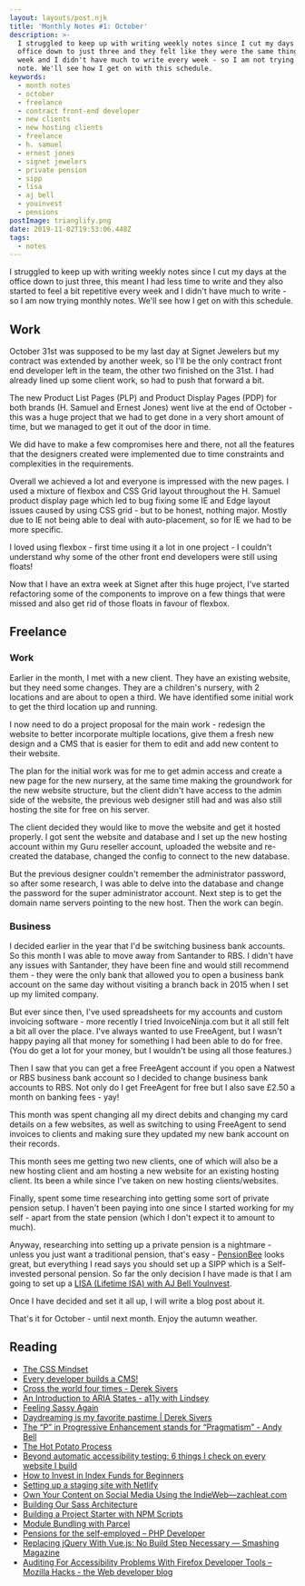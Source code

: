 ```yaml
---
layout: layouts/post.njk
title: 'Monthly Notes #1: October'
description: >-
  I struggled to keep up with writing weekly notes since I cut my days at the
  office down to just three and they felt like they were the same thing every
  week and I didn't have much to write every week - so I am not trying a monthly
  note. We'll see how I get on with this schedule.
keywords:
  - month notes
  - october
  - freelance
  - contract front-end developer
  - new clients
  - new hosting clients
  - freelance
  - h. samuel
  - ernest jones
  - signet jewelers
  - private pension
  - sipp
  - lisa
  - aj bell
  - youinvest
  - pensions
postImage: trianglify.png
date: 2019-11-02T19:53:06.448Z
tags:
  - notes
---
```

I struggled to keep up with writing weekly notes since I cut my days at the office down to just three, this meant I had less time to write and they also started to feel a bit repetitive every week and I didn't have much to write - so I am now trying monthly notes. We'll see how I get on with this schedule.


## Work
October 31st was supposed to be my last day at Signet Jewelers but my contract was extended by another week, so I'll be the only contract front end developer left in the team, the other two finished on the 31st. I had already lined up some client work, so had to push that forward a bit.

The new Product List Pages (PLP) and Product Display Pages (PDP) for both brands (H. Samuel and Ernest Jones) went live at the end of October - this was a huge project that we had to get done in a very short amount of time, but we managed to get it out of the door in time.

We did have to make a few compromises here and there, not all the features that the designers created were implemented due to time constraints and complexities in the requirements.

Overall we achieved a lot and everyone is impressed with the new pages. I used a mixture of flexbox and CSS Grid layout throughout the H. Samuel product display page which led to bug fixing some IE and Edge layout issues caused by using CSS grid - but to be honest, nothing major. Mostly due to IE not being able to deal with auto-placement, so for IE we had to be more specific.

I loved using flexbox - first time using it a lot in one project - I couldn't understand why some of the other front end developers were still using floats!

Now that I have an extra week at Signet after this huge project, I've started refactoring some of the components to improve on a few things that were missed and also get rid of those floats in favour of flexbox.


## Freelance

### Work
Earlier in the month, I met with a new client. They have an existing website, but they need some changes. They are a children's nursery, with 2 locations and are about to open a third. We have identified some initial work to get the third location up and running.

I now need to do a project proposal for the main work - redesign the website to better incorporate multiple locations, give them a fresh new design and a CMS that is easier for them to edit and add new content to their website.

The plan for the initial work was for me to get admin access and create a new page for the new nursery, at the same time making the groundwork for the new website structure, but the client didn't have access to the admin side of the website, the previous web designer still had and was also still hosting the site for free on his server.

The client decided they would like to move the website and get it hosted properly. I got sent the website and database and I set up the new hosting account within my Guru reseller account, uploaded the website and re-created the database, changed the config to connect to the new database.

But the previous designer couldn't remember the administrator password, so after some research, I was able to delve into the database and change the password for the super administrator account. Next step is to get the domain name servers pointing to the new host. Then the work can begin.


### Business
I decided earlier in the year that I'd be switching business bank accounts. So this month I was able to move away from Santander to RBS. I didn't have any issues with Santander, they have been fine and would still recommend them - they were the only bank that allowed you to open a business bank account on the same day without visiting a branch back in 2015 when I set up my limited company.

But ever since then, I've used spreadsheets for my accounts and custom invoicing software - more recently I tried InvoiceNinja.com but it all still felt a bit all over the place. I've always wanted to use FreeAgent, but I wasn't happy paying all that money for something I had been able to do for free. (You do get a lot for your money, but I wouldn't be using all those features.)

Then I saw that you can get a free FreeAgent account if you open a Natwest or RBS business bank account so I decided to change business bank accounts to RBS. Not only do I get FreeAgent for free but I also save £2.50 a month on banking fees - yay!

This month was spent changing all my direct debits and changing my card details on a few websites, as well as switching to using FreeAgent to send invoices to clients and making sure they updated my new bank account on their records.

This month sees me getting two new clients, one of which will also be a new hosting client and am hosting a new website for an existing hosting client. Its been a while since I've taken on new hosting clients/websites.

Finally, spent some time researching into getting some sort of private pension setup. I haven't been paying into one since I started working for my self - apart from the state pension (which I don't expect it to amount to much).

Anyway, researching into setting up a private pension is a nightmare - unless you just want a traditional pension, that's easy - [PensionBee](https://www.pensionbee.com "PensionBee") looks great, but everything I read says you should set up a SIPP which is a Self-invested personal pension. So far the only decision I have made is that I am going to set up a [LISA (Lifetime ISA) with AJ Bell YouInvest](https://www.youinvest.co.uk/lifetime-isa "LISA (Lifetime ISA) with AJ Bell YouInvest").

Once I have decided and set it all up, I will write a blog post about it.

That's it for October - until next month. Enjoy the autumn weather.

## Reading
- [The CSS Mindset](https://mxb.dev/blog/the-css-mindset/ "The CSS Mindset")
- [Every developer builds a CMS!](https://hussein-alhammad.com/blog/2019/09/every-developer-builds-a-cms "Every developer builds a CMS!")
- [Cross the world four times - Derek Sivers](https://sivers.org/4 "Cross the world four times - Derek Sivers")
- [An Introduction to ARIA States - a11y with Lindsey](https://www.a11ywithlindsey.com/blog/introduction-aria-states/ "An Introduction to ARIA States - a11y with Lindsey")
- [Feeling Sassy Again](https://cloudfour.com/thinks/feeling-sassy-again/ "Feeling Sassy Again")
- [Daydreaming is my favorite pastime | Derek Sivers](https://sivers.org/daydream "Daydreaming is my favorite pastime | Derek Sivers")
- [The “P” in Progressive Enhancement stands for “Pragmatism” - Andy Bell](https://hankchizljaw.com/wrote/the-p-in-progressive-enhancement-stands-for-pragmatism/ "The “P” in Progressive Enhancement stands for “Pragmatism” - Andy Bell")
- [The Hot Potato Process](http://danmall.me/articles/hot-potato-process/ "The Hot Potato Process")
- [Beyond automatic accessibility testing: 6 things I check on every website I build](https://matuzo.at/blog/beyond-automatic-accessibility-testing-6-things-i-check-on-every-website-i-build/ "Beyond automatic accessibility testing: 6 things I check on every website I build")
- [How to Invest in Index Funds for Beginners](https://www.nerdwallet.com/blog/investing/how-to-invest-in-index-funds/ "How to Invest in Index Funds for Beginners")
- [Setting up a staging site with Netlify](https://tempertemper.net/blog/setting-up-a-staging-site-with-netlify.html "Setting up a staging site with Netlify")
- [Own Your Content on Social Media Using the IndieWeb—zachleat.com](https://www.zachleat.com/web/own-your-content/ "Own Your Content on Social Media Using the IndieWeb—zachleat.com")
- [Building Our Sass Architecture](https://css-irl.info/a-modern-front-end-workflow-part-3/ "Building Our Sass Architecture")
- [Building a Project Starter with NPM Scripts](https://css-irl.info/a-modern-front-end-workflow-part-1/ "Building a Project Starter with NPM Scripts")
- [Module Bundling with Parcel](https://css-irl.info/a-modern-front-end-workflow-part-2/ "Module Bundling with Parcel")
- [Pensions for the self-employed – PHP Developer](https://www.phpdeveloper.org.uk/pensions-for-the-self-employed/ "Pensions for the self-employed – PHP Developer")
- [Replacing jQuery With Vue.js: No Build Step Necessary — Smashing Magazine](https://www.smashingmagazine.com/2018/02/jquery-vue-javascript/ "Replacing jQuery With Vue.js: No Build Step Necessary — Smashing Magazine")
- [Auditing For Accessibility Problems With Firefox Developer Tools – Mozilla Hacks - the Web developer blog](https://hacks.mozilla.org/2019/10/auditing-for-accessibility-problems-with-firefox-developer-tools "Auditing For Accessibility Problems With Firefox Developer Tools – Mozilla Hacks - the Web developer blog")

